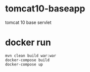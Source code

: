 # tomcat10-baseapp
tomcat 10 base servlet


# docker run

```
mvn clean build war:war
docker-compose build
docker-compose up
```
